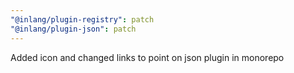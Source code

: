 ```yaml
---
"@inlang/plugin-registry": patch
"@inlang/plugin-json": patch
---
```


Added icon and changed links to point on json plugin in monorepo
